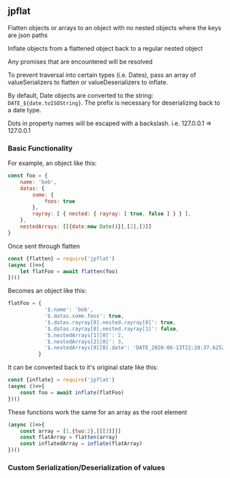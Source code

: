 ## jpflat
Flatten objects or arrays to an object with no nested objects where the keys are json paths

Inflate objects from a flattened object back to a regular nested object

Any promises that are encountered will be resolved

To prevent traversal into certain types (i.e. Dates), pass an array of valueSerializers to flatten or valueDeserializers to inflate.

By default, Date objects are converted to the string: `DATE_${date.toISOString}`. The prefix is necessary for deserializing back to a date type. 

Dots in property names will be escaped with a backslash. i.e. 127.0.0.1 => 127\.0\.0\.1

### Basic Functionality

For example, an object like this:
```js
const foo = {
    name: 'bob',
    datas: {
        some: {
            foos: true
        },
        rayray: [ { nested: { rayray: [ true, false ] } } ],
    },
    nestedArrays: [[{date:new Date()}],[2],[3]]
}
```

Once sent through flatten
```js
const {flatten} = require('jpflat')
(async ()=>{
    let flatFoo = await flatten(foo)
})()
```

Becomes an object like this:
```js
flatFoo = {
            '$.name': 'bob',
            '$.datas.some.foos': true,
            '$.datas.rayray[0].nested.rayray[0]': true,
            '$.datas.rayray[0].nested.rayray[1]': false,
            '$.nestedArrays[1][0]': 2,
            '$.nestedArrays[2][0]': 3,
            '$.nestedArrays[0][0].date': 'DATE_2020-06-13T22:28:37.625Z'
          }
```

It can be converted back to it's original state like this:
```js
const {inflate} = require('jpflat')
(async ()=>{
    const foo = await inflate(flatFoo)
})()
```

These functions work the same for an array as the root element

```js
(async ()=>{
    const array = [1,{two:2},[[[3]]]]
    const flatArray = flatten(array)
    const inflatedArray = inflate(flatArray)
})()
```


### Custom Serialization/Deserialization of values
